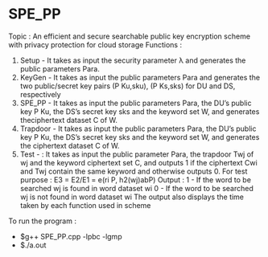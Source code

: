 # SPE_PP

Topic : An efficient and secure searchable public key encryption scheme with privacy protection for cloud storage
Functions :
1. Setup - It takes as input the security parameter λ and generates the public parameters Para.
2. KeyGen - It takes as input the public parameters Para and generates the two public/secret key pairs (P Ku,sku), (P Ks,sks) for DU and DS, respectively
3. SPE_PP -  It takes as input the public parameters Para, the DU’s public key P Ku, the DS’s secret key sks and the keyword set W, and generates theciphertext dataset C of W.
4. Trapdoor -  It takes as input the public parameters Para, the DU’s public key P Ku, the DS’s secret key sks and the keyword set W, and generates the ciphertext dataset C of W.
5. Test - : It takes as input the public parameter Para, the trapdoor Twj of wj and the keyword ciphertext set C, and outputs 1 if the ciphertext Cwi and Twj contain the same keyword and otherwise outputs 0.
            For test purpose :
            E3 = E2/E1 = e(ri P, h2(wj)abP)
Output :  1 - If the word to be searched wj is found in word dataset wi
          0 - If the word to be searched wj is not found in word dataset wi
          The output also displays the time taken by each function used in scheme

To run the program :

- $g++ SPE_PP.cpp -lpbc -lgmp
- $./a.out    
